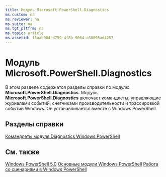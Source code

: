 ```yaml
---
title: Модуль Microsoft.PowerShell.Diagnostics
ms.custom: na
ms.reviewer: na
ms.suite: na
ms.tgt_pltfrm: na
ms.topic: article
ms.assetid: f5aab004-d759-4f8b-9064-a30095ad4257
---
```

# Модуль Microsoft.PowerShell.Diagnostics
В этом разделе содержатся разделы справки по модулю **Microsoft.PowerShell.Diagnostics**. Модуль **Microsoft.PowerShell.Diagnostics** включает командлеты, управляющие журналами событий, счетчиками производительности и трассировкой событий Windows. Он устанавливается вместе с Windows PowerShell.

## Разделы справки
[Командлеты модуля Diagnostics Windows PowerShell](http://go.microsoft.com/fwlink/?LinkID=245858)

## См. также
[Windows PowerShell 5.0](Windows-PowerShell-5.0.md)
[Основные модули Windows PowerShell](https://technet.microsoft.com/en-us/library/4b75f1e4-f327-48f3-92ab-bf5435094d41)
[Работа со сценариями в Windows PowerShell](../../getting-started/fundamental/Scripting-with-Windows-PowerShell.md)



<!--HONumber=May16_HO2-->


